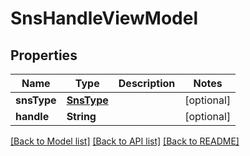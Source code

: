 # SnsHandleViewModel

## Properties
Name | Type | Description | Notes
------------ | ------------- | ------------- | -------------
**snsType** | [**SnsType**](SnsType.md) |  | [optional] 
**handle** | **String** |  | [optional] 

[[Back to Model list]](../README.md#documentation-for-models) [[Back to API list]](../README.md#documentation-for-api-endpoints) [[Back to README]](../README.md)



